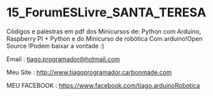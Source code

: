 # 15_ForumESLivre_SANTA_TERESA
Códigos e palestras em pdf dos Minicursos de: Python com Arduino, Raspberry PI + Python e do Minicurso de robótica Com arduino!Open Source !Podem baixar a vontade :)

Email : tiago.programador@hotmail.com 

Meu Site : http://www.tiagoprogramador.carbonmade.com

MEU FACEBOOK : https://www.facebook.com/tiago.arduinoRobotica

